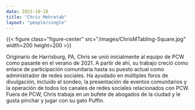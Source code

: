 ```yaml
---
date: 2023-10-18
title: "Chris Mehretab"
layout: "people/single"
---
```


{{< figure class="figure-center" src="/images/ChrisMTabling-Square.jpg" width=200 height=200 >}}  

Originario de Harrisburg, PA, Chris se unió inicialmente al equipo de PCW como pasante en el verano de 2021. A partir de ahí, su trabajo creció como enlace de participación comunitaria hasta su puesto actual como administrador de redes sociales. Ha ayudado en múltiples foros de divulgación, incluido el sondeo, la presentación de eventos comunitarios y la operación de todos los canales de redes sociales relacionados con PCW. Fuera de PCW, Chris trabaja en un bufete de abogados de la ciudad y le gusta pinchar y jugar con su gato Puffin.  

